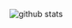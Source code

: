 ![github stats](https://github-readme-stats.vercel.app/api?username=andantet&custom_title=GitHub+Stats&count_private=false&show_icons=true&theme=midnight-purple)
